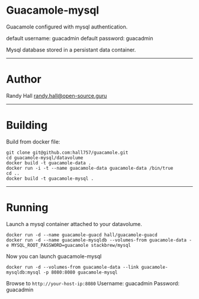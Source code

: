 Guacamole-mysql
====

Guacamole configured with mysql authentication.

default username: guacadmin
default password: guacadmin

Mysql database stored in a persistant data container.

---
Author
===

Randy Hall <randy.hall@open-source.guru>

---
Building
===

Build from docker file:

```
git clone git@github.com:hall757/guacamole.git
cd guacamole-mysql/datavolume
docker build -t guacamole-data .
docker run -i -t --name guacamole-data guacamole-data /bin/true
cd ..
docker build -t guacamole-mysql . 
```

---
Running
===

Launch a mysql container attached to your datavolume.

```
docker run -d --name guacamole-guacd hall/guacamole-guacd
docker run -d --name guacamole-mysqldb --volumes-from guacamole-data -e MYSQL_ROOT_PASSWORD=guacamole stackbrew/mysql
```

Now you can launch guacamole-mysql

```
docker run -d --volumes-from guacamole-data --link guacamole-mysqldb:mysql -p 8080:8080 guacamole-mysql
```

Browse to ```http://your-host-ip:8080```
Username: guacadmin
Password: guacadmin
